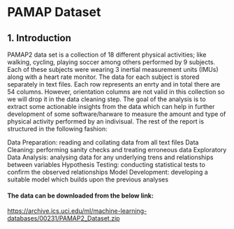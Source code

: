 # PAMAP Dataset
## 1. Introduction
PAMAP2 data set is a collection of 18 different physical activities; like walking, cycling, playing soccer among others performed by 9 subjects. Each of these subjects were wearing 3 inertial measurement units (IMUs) along with a heart rate monitor. The data for each subject is stored separately in text files. Each row represents an enrty and in total there are 54 columns. However, orientation columns are not valid in this collection so we will drop it in the data cleaning step. The goal of the analysis is to extract some actionable insights from the data which can help in further development of some software/harware to measure the amount and type of physical activity performed by an indivisual. The rest of the report is structured in the following fashion:

Data Preparation: reading and collating data from all text files
Data Cleaning: performing sanity checks and treating erroneous data
Exploratory Data Analysis: analysing data for any underlying trens and relationships between variables
Hypothesis Testing: conducting statistical tests to confirm the observed relationships
Model Development: developing a suitable model which builds upon the previous analyses


#### The data can be downloaded from the below link:
https://archive.ics.uci.edu/ml/machine-learning-databases/00231/PAMAP2_Dataset.zip
